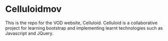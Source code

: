 # Celluloidmov
This is the repo for the VOD website, Celluloid. Celluloid is a collaborative project for learning bootstrap and implementing learnt technologies such as Javascript and JQuery. 
